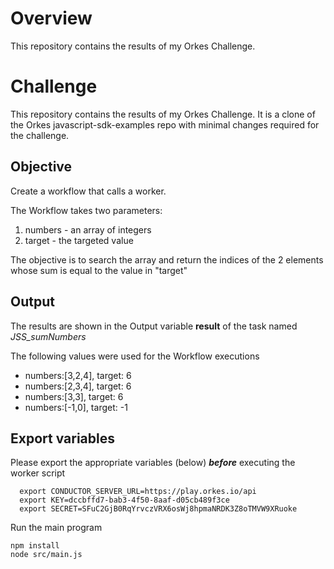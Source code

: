 # Overview
This repository contains the results of my Orkes Challenge.

# Challenge
This repository contains the results of my Orkes Challenge. It is a clone of the Orkes javascript-sdk-examples repo with minimal changes required for the challenge.  

## Objective
Create a workflow that calls a worker. 

The Workflow takes two parameters:
1. numbers - an array of integers
2. target - the targeted value 

The objective is to search the array and return the indices of the 2 elements whose sum is equal to the value in "target"

## Output
The results are shown in the Output variable **result** of the task named *JSS_sumNumbers* 

The following values were used for the Workflow executions
- numbers:[3,2,4],    target: 6
- numbers:[2,3,4],    target: 6
- numbers:[3,3],      target: 6
- numbers:[-1,0],     target: -1



## Export variables
Please export the appropriate variables (below) ***before*** executing the worker script
```shell
  export CONDUCTOR_SERVER_URL=https://play.orkes.io/api
  export KEY=dccbffd7-bab3-4f50-8aaf-d05cb489f3ce
  export SECRET=SFuC2GjB0RqYrvczVRX6osWj8hpmaNRDK3Z8oTMVW9XRuoke
```

Run the main program
```shell
npm install
node src/main.js
```


